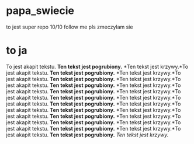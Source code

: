 # papa_swiecie
to jest super repo 10/10 follow me pls
zmeczylam sie

# to ja
To jest akapit tekstu. **Ten tekst jest pogrubiony.** *Ten tekst jest krzywy.*To jest akapit tekstu. **Ten tekst jest pogrubiony.** *Ten tekst jest krzywy.*To jest akapit tekstu. **Ten tekst jest pogrubiony.** *Ten tekst jest krzywy.*To jest akapit tekstu. **Ten tekst jest pogrubiony.** *Ten tekst jest krzywy.*To jest akapit tekstu. **Ten tekst jest pogrubiony.** *Ten tekst jest krzywy.*To jest akapit tekstu. **Ten tekst jest pogrubiony.** *Ten tekst jest krzywy.*To jest akapit tekstu. **Ten tekst jest pogrubiony.** *Ten tekst jest krzywy.*To jest akapit tekstu. **Ten tekst jest pogrubiony.** *Ten tekst jest krzywy.*To jest akapit tekstu. **Ten tekst jest pogrubiony.** *Ten tekst jest krzywy.*To jest akapit tekstu. **Ten tekst jest pogrubiony.** *Ten tekst jest krzywy.*To jest akapit tekstu. **Ten tekst jest pogrubiony.** *Ten tekst jest krzywy.*To jest akapit tekstu. **Ten tekst jest pogrubiony.** *Ten tekst jest krzywy.*
